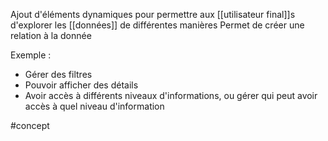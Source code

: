Ajout d'éléments dynamiques pour permettre aux [[utilisateur final]]s d'explorer les [[données]] de différentes manières
Permet de créer une relation à la donnée 

Exemple : 
- Gérer des filtres
- Pouvoir afficher des détails
- Avoir accès à différents niveaux d'informations, ou gérer qui peut avoir accès à quel niveau d'information 

#concept 